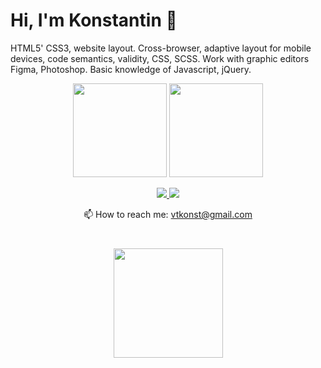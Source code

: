 # Hi, I'm Konstantin 👋
HTML5' CSS3, website layout. Cross-browser, adaptive layout for mobile devices, code semantics, validity, CSS, SCSS. Work with graphic editors Figma, Photoshop. Basic knowledge of Javascript, jQuery.

<p align='center'>
   <a href="https://github-readme-stats.vercel.app/api?username=it2konst&show_icons=true&count_private=true"><img
           height=150
           src="https://github-readme-stats.vercel.app/api?username=it2konst&show_icons=true&count_private=true"/></a>
   <a href="https://github.com/it2konst/github-readme-stats"><img height=150 src="https://github-readme-stats.vercel.app/api/top-langs/?username=it2konst&layout=compact"/></a>
</p>

<p align='center'>
   <a href="https://www.linkedin.com/in/it2konst/">
       <img src="https://img.shields.io/badge/linkedin-%230077B5.svg?&style=for-the-badge&logo=linkedin&logoColor=white"/>
   </a>
   <a href="https://t.me/Portfolio_Konst">
       <img src="https://img.shields.io/badge/Telegram-2CA5E0?style=for-the-badge&logo=telegram&logoColor=white"/>
   </a>
<p align='center'>
   📫 How to reach me: <a href='mailto:vtkonst@gmail.com'>vtkonst@gmail.com</a>
</p>

<div align="center" style="margin: 40px 0">
   <a href="https://github.com/it2konst/github-profile-views-counter">
       <img width="175px" src="https://komarev.com/ghpvc/?username=it2konst&color=DE002D">
   </a>

<!---
it2konst/it2konst is a ✨ special ✨ repository because its `README.md` (this file) appears on your GitHub profile.
You can click the Preview link to take a look at your changes.
--->

